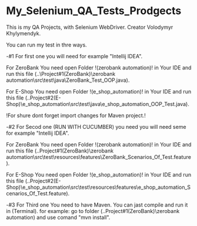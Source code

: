 # My_Selenium_QA_Tests_Prodgects
This is my QA Projects, with Selenium WebDriver. Сreator Volodymyr Khylymendyk.

You can run my test in thre ways.

-#1 For first one you will need for example "Intellij IDEA". 

For ZeroBank You need open Folder !(zerobank automation)! in Your IDE and run this file (..\Project#1(ZeroBank)\zerobank automation\src\test\java\ZeroBank_Test_OOP.java).

For E-Shop You need open Folder !(e_shop_automation)! in Your IDE and run this file (..Project#2(E-Shop)\e_shop_automation\src\test\java\e_shop_automation_OOP_Test.java).

!For shure dont forget import changes for Maven project.!

-#2 For Secod one (RUN WITH CUCUMBER) you need you will need seme for example "Intellij IDEA".

For ZeroBank You need open Folder !(zerobank automation)! in Your IDE and run this file (..Project#1(ZeroBank)\zerobank automation\src\test\resources\features\ZeroBank_Scenarios_Of_Test.feature).

For E-Shop You need open Folder !(e_shop_automation)! in Your IDE and run this file (..Project#2(E-Shop)\e_shop_automation\src\test\resources\features\e_shop_automation_Scenarios_Of_Test.feature).

-#3 For Third one You need to have Maven. You can jast compile and run it in (Terminal). 
for example: go to folder (..Project#1(ZeroBank)\zerobank automation\) and use comand "mvn install".
